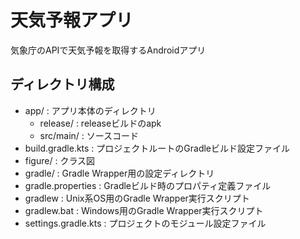 # 天気予報アプリ
気象庁のAPIで天気予報を取得するAndroidアプリ

## ディレクトリ構成
- app/ : アプリ本体のディレクトリ
	- release/ : releaseビルドのapk
	- src/main/ : ソースコード
- build.gradle.kts : プロジェクトルートのGradleビルド設定ファイル
- figure/ : クラス図
- gradle/ : Gradle Wrapper用の設定ディレクトリ
- gradle.properties : Gradleビルド時のプロパティ定義ファイル
- gradlew : Unix系OS用のGradle Wrapper実行スクリプト
- gradlew.bat : Windows用のGradle Wrapper実行スクリプト
- settings.gradle.kts : プロジェクトのモジュール設定ファイル
